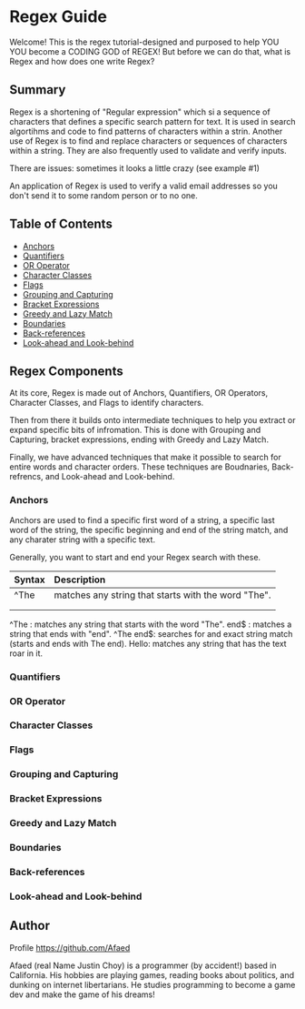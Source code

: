 # Regex Guide

Welcome! This is the regex tutorial-designed and purposed to help YOU YOU become a CODING GOD of REGEX! But before we can do that, what is Regex and how does one write Regex?

## Summary

Regex is a shortening of "Regular expression" which si a sequence of characters that defines a specific search pattern for text. It is used in search algortihms and code to find patterns of characters within a strin. Another use of Regex is to find and replace characters or sequences of characters within a string. They are also frequently used to validate and verify inputs.

There are issues: sometimes it looks a little crazy (see example #1)

An application of Regex is used to verify a valid email addresses so you don't send it to some random person or to no one.

## Table of Contents

- [Anchors](#anchors)
- [Quantifiers](#quantifiers)
- [OR Operator](#or-operator)
- [Character Classes](#character-classes)
- [Flags](#flags)
- [Grouping and Capturing](#grouping-and-capturing)
- [Bracket Expressions](#bracket-expressions)
- [Greedy and Lazy Match](#greedy-and-lazy-match)
- [Boundaries](#boundaries)
- [Back-references](#back-references)
- [Look-ahead and Look-behind](#look-ahead-and-look-behind)

## Regex Components
At its core, Regex is made out of Anchors, Quantifiers, OR Operators, Character Classes, and Flags to identify characters. 

Then from there it builds onto intermediate techniques to help you extract or expand specific bits of infromation. This is done with Grouping and Capturing, bracket expressions, ending with Greedy and Lazy Match. 

Finally, we have advanced techniques that make it possible to search for entire words and character orders. These techniques are Boudnaries, Back-refrencs, and Look-ahead and Look-behind.

### Anchors
Anchors are used to find a specific first word of a string, a specific last word of the string, the specific beginning and end of the string match, and any charater string with a specific text.

Generally, you want to start and end your 
Regex search with these.

|Syntax   | Description |
|:---          |:-- |
| ^The | matches any string that starts with the word "The".  |    |
|   |           |   |
|   |   |   |
^The : matches any string that starts with the word "The".
end$ : matches a string that ends with "end".
^The end$: searches for and exact string match (starts and ends with The end).
Hello: matches any string that has the text roar in it.

### Quantifiers


### OR Operator

### Character Classes

### Flags

### Grouping and Capturing

### Bracket Expressions

### Greedy and Lazy Match

### Boundaries

### Back-references

### Look-ahead and Look-behind

## Author
Profile https://github.com/Afaed

Afaed (real Name Justin Choy) is a programmer (by accident!) based in California. His hobbies are playing games, reading books about politics, and dunking on internet libertarians. He studies programming to become a game dev and make the game of his dreams!
